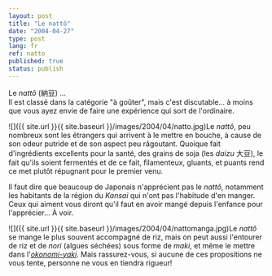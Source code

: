 ```yaml
---
layout: post
title: "Le nattô"
date: "2004-04-27"
type: post
lang: fr
ref: natto
published: true
status: publish
---
```




Le _nattô_ (納豆) ...  
Il est classé dans la catégorie "à goûter", mais c'est discutable... à moins que vous ayez envie de faire une expérience qui sort de l'ordinaire.

 

![]({{ site.url }}{{ site.baseurl }}/images/2004/04/natto.jpg)Le _nattô_, peu nombreux sont les étrangers qui arrivent à le mettre en bouche, à cause de son odeur putride et de son aspect peu râgoutant. Quoique fait d'ingrédients excellents pour la santé, des grains de soja (les _daizu_ 大豆), le fait qu'ils soient fermentés et de ce fait, filamenteux, gluants, et puants rend ce met plutôt répugnant pour le premier venu.

Il faut dire que beaucoup de Japonais n'apprécient pas le _nattô_, notamment les habitants de la région du _Kansai_ qui n'ont pas l'habitude d'en manger. Ceux qui aiment vous diront qu'il faut en avoir mangé depuis l'enfance pour l'apprécier... À voir.

![]({{ site.url }}{{ site.baseurl }}/images/2004/04/nattomanga.jpg)Le _nattô_ se mange le plus souvent accompagné de riz, mais on peut aussi l'entourer de riz et de _nori_ (algues séchées) sous forme de _maki_, et même le mettre dans l'_[okonomi-yaki](http://www.japonophile.com/article_okonomiyaki_fr.html)_. Mais rassurez-vous, si aucune de ces propositions ne vous tente, personne ne vous en tiendra rigueur!



